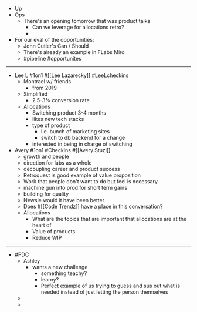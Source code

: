 - Up
- Ops
	- There's an opening tomorrow that was product talks
		- Can we leverage for allocations retro?
		-
- For our eval of the opportunities:
	- John Cutler's Can / Should
	- There's already an example in FLabs Miro
	- #pipeline #opportunites
- ---
- Lee L #1on1 #[[Lee Lazarecky]] #LeeLcheckins
	- Montrael w/ friends
		- from 2019
	- Simplified
		- 2.5-3% conversion rate
	- Allocations
		- Switching product 3-4 months
		- likes new tech stacks
		- type of product
			- i.e. bunch of marketing sites
			- switch to db backend for a change
		- interested in being in charge of switching
- Avery #1on1 #CheckIns #[[Avery Stuzl]]
	- growth and people
	- direction for labs as a whole
	- decoupling career and product success
	- Retroquest is good example of value proposition
	- Work that people don't want to do but feel is necessary
	- machine gun into prod for short term gains
	- building for quality
	- Newsie would it have been better
	- Does #[[Code Trendz]] have a place in this conversation?
	- Allocations
		- What are the topics that are important that allocations are at the heart of
		- Value of products
		- Reduce WIP
- ---
- #PDC
	- Ashley
		- wants a new challenge
			- something teachy?
			- learny?
			- Perfect example of us trying to guess and sus out what is needed instead of just letting the person themselves
	-
	-